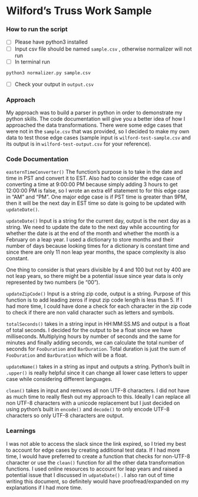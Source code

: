# Wilford’s Truss Work Sample

### How to run the script

- [ ]  Please have python3 installed
- [ ]  Input csv file should be named `sample.csv` , otherwise normalizer will not run
- [ ]  In terminal run

```bash
python3 normalizer.py sample.csv
```

- [ ]  Check your output in `output.csv`

### Approach

My approach was to build a parser in python in order to demonstrate my python skills. The code documentation will give you a better idea of how I approached the data transformations. There were some edge cases that were not in the `sample.csv` that was provided, so I decided to make my own data to test those edge cases (sample input is `wilford-test-sample.csv`  and its output is in `wilford-test-output.csv` for your reference).

### Code Documentation

`easternTimeConverter()` The function’s purpose is to take in the date and time in PST and convert it to EST. Also had to consider the edge case of converting a time at 9:00:00 PM because simply adding 3 hours to get 12:00:00 PM is false, so I wrote an extra elif statement to for this edge case in “AM” and “PM”. One major edge case is if PST time is greater than 9PM, then it will be the next day in EST time so date is going to be updated with `updateDate()`.

`updateDate()`  Input is a string for the current day, output is the next day as a string. We need to update the date to the next day while accounting for whether the date is at the end of the month and whether the month is a February on a leap year. I used a dictionary to store months and their number of days because looking times for a dictionary is constant time and since there are only 11 non leap year months, the space complexity is also constant. 

One thing to consider is that years divisible by 4 and 100 but not by 400 are not leap years, so there might be a potential issue since year data is only represented by two numbers (ie “00”).

`updateZipCode()` Input is a string zip code, output is a string. Purpose of this function is to add leading zeros if input zip code length is less than 5. If I had more time, I could have done a check for each character in the zip code to check if there are non valid character such as letters and symbols.

`totalSeconds()` takes in a string input in HH:MM:SS.MS and output is a float of total seconds. I decided for the output to be a float since we have milliseconds. Multiplying hours by number of seconds and the same for minutes and finally adding seconds, we can calculate the total number of seconds for `FooDuration` and `BarDuration`. Total duration is just the sum of `FooDuration` and `BarDuration` which will be a float.

`updateName()` takes in a string as input and outputs a string. Python’s built in `.upper()` is really helpful since it can change all lower case letters to upper case while considering different languages.

`clean()` takes in input and removes all non UTF-8 characters. I did not have as much time to really flesh out my approach to this. Ideally I can replace all non UTF-8 characters with a unicode replacement but I just decided on using python’s built in `encode()`  and `decode()` to only encode UTF-8 characters so only UTF-8 characters are output.

### Learnings

I was not able to access the slack since the link expired, so I tried my best to account for edge cases by creating additional test data. If I had more time, I would have preferred to create a function that checks for non-UTF-8 character or use the `clean()` function for all the other data transformation functions. I used online resources to account for leap years and raised a potential issue that I discussed in `udpateDate()` . I also ran out of time writing this document, so definitely would have proofread/expanded on my explanations if I had more time.